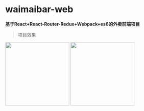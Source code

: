 # waimaibar-web

**基于React+React-Router-Redux+Webpack+es6的外卖前端项目**

>项目效果
<div>
<img src="https://github.com/hsiaovin/waimaibar-web/raw/master/demo/region-page.jpg" width="200"/>
<img src="https://github.com/hsiaovin/waimaibar-web/raw/master/demo/home-page.jpg" width="200" />
</div>